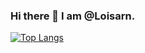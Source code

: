 ### Hi there 👋 I am @Loisarn.





 [![Top Langs](https://github-readme-stats.vercel.app/api/top-langs/?username=Loisarn&langs_count=10&theme=dark&card_width=450)](https://github.com/Loisarn/github-readme-stats)
